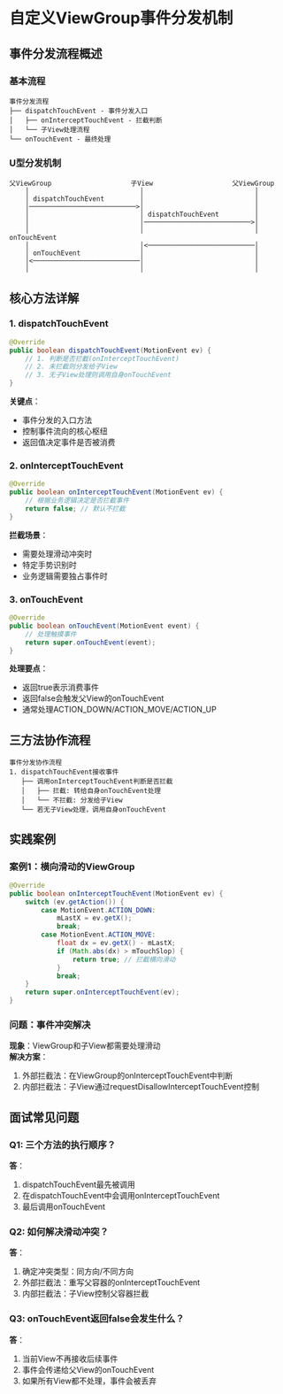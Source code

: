 # 自定义ViewGroup事件分发机制

## 事件分发流程概述

### 基本流程
```
事件分发流程
├── dispatchTouchEvent - 事件分发入口
│   ├── onInterceptTouchEvent - 拦截判断
│   └── 子View处理流程
└── onTouchEvent - 最终处理
```

### U型分发机制
```
父ViewGroup                    子View                    父ViewGroup
    │                            │                            │
    │ dispatchTouchEvent         │                            │
    │───────────────────────────>│                            │
    │                            │ dispatchTouchEvent         │
    │                            │───────────────────────────>│
    │                            │                            │ onTouchEvent
    │                            │<───────────────────────────│
    │ onTouchEvent               │                            │
    │<───────────────────────────│                            │
    │                            │                            │
```

## 核心方法详解

### 1. dispatchTouchEvent
```java
@Override
public boolean dispatchTouchEvent(MotionEvent ev) {
    // 1. 判断是否拦截(onInterceptTouchEvent)
    // 2. 未拦截则分发给子View
    // 3. 无子View处理则调用自身onTouchEvent
}
```

**关键点**：
- 事件分发的入口方法
- 控制事件流向的核心枢纽
- 返回值决定事件是否被消费

### 2. onInterceptTouchEvent
```java
@Override
public boolean onInterceptTouchEvent(MotionEvent ev) {
    // 根据业务逻辑决定是否拦截事件
    return false; // 默认不拦截
}
```

**拦截场景**：
- 需要处理滑动冲突时
- 特定手势识别时
- 业务逻辑需要独占事件时

### 3. onTouchEvent
```java
@Override
public boolean onTouchEvent(MotionEvent event) {
    // 处理触摸事件
    return super.onTouchEvent(event);
}
```

**处理要点**：
- 返回true表示消费事件
- 返回false会触发父View的onTouchEvent
- 通常处理ACTION_DOWN/ACTION_MOVE/ACTION_UP

## 三方法协作流程
```
事件分发协作流程
1. dispatchTouchEvent接收事件
   ├── 调用onInterceptTouchEvent判断是否拦截
   │   ├── 拦截: 转给自身onTouchEvent处理
   │   └── 不拦截: 分发给子View
   └── 若无子View处理，调用自身onTouchEvent
```

## 实践案例

### 案例1：横向滑动的ViewGroup
```java
@Override
public boolean onInterceptTouchEvent(MotionEvent ev) {
    switch (ev.getAction()) {
        case MotionEvent.ACTION_DOWN:
            mLastX = ev.getX();
            break;
        case MotionEvent.ACTION_MOVE:
            float dx = ev.getX() - mLastX;
            if (Math.abs(dx) > mTouchSlop) {
                return true; // 拦截横向滑动
            }
            break;
    }
    return super.onInterceptTouchEvent(ev);
}
```

### 问题：事件冲突解决
**现象**：ViewGroup和子View都需要处理滑动  
**解决方案**：
1. 外部拦截法：在ViewGroup的onInterceptTouchEvent中判断
2. 内部拦截法：子View通过requestDisallowInterceptTouchEvent控制

## 面试常见问题

### Q1: 三个方法的执行顺序？
**答**：
1. dispatchTouchEvent最先被调用
2. 在dispatchTouchEvent中会调用onInterceptTouchEvent
3. 最后调用onTouchEvent

### Q2: 如何解决滑动冲突？
**答**：
1. 确定冲突类型：同方向/不同方向
2. 外部拦截法：重写父容器的onInterceptTouchEvent
3. 内部拦截法：子View控制父容器拦截

### Q3: onTouchEvent返回false会发生什么？
**答**：
1. 当前View不再接收后续事件
2. 事件会传递给父View的onTouchEvent
3. 如果所有View都不处理，事件会被丢弃
